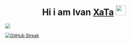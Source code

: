 <h1 align="center">Hi i am Ivan <a href="https://xataa.online" target="_blank">XaTa</a> 
<img src="https://github.com/blackcater/blackcater/raw/main/images/Hi.gif" height="32"/></h1>

![](https://komarev.com/ghpvc/?username=ismetskoy&color=green)

[![GitHub Streak](https://streak-stats.demolab.com?user=ismetskoy&theme=highcontrast&border_radius=4&locale=ru&date_format=j%2Fn%5B%2FY%5D)](https://git.io/streak-stats)
